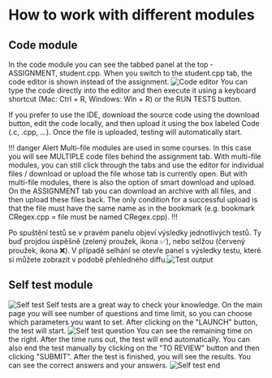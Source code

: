# How to work with different modules

## Code module

In the code module you can see the tabbed panel at the top - ASSIGNMENT, student.cpp. When you switch to the student.cpp
tab, the code editor is shown instead of the assignment.
![Code editor](/images_for_md_files/guides/en/student/code/code_editor.png)
You can type the code directly into the editor and then execute it using a keyboard shortcut (Mac: Ctrl + R, Windows:
Win + R) or the RUN TESTS button.

If you prefer to use the IDE, download the source code using the download button, edit the code locally, and then upload
it using the box labeled Code (.c, .cpp, ...). Once the file is uploaded, testing will automatically start.



!!! danger Alert
Multi-file modules are used in some courses. In this case you will see MULTIPLE code files behind the assignment tab.
With multi-file modules, you can still click through the tabs and use the editor for individual files / download or
upload the file whose tab is currently open.
But with multi-file modules, there is also the option of smart download and upload. On the ASSIGNMENT tab you can
download an archive with all files, and then upload these files back. The only condition for a successful upload is
that the file must have the same name as in the bookmark (e.g. bookmark CRegex.cpp = file must be named CRegex.cpp).
!!!

Po spuštění testů se v pravém panelu objeví výsledky jednotlivých testů. Ty buď projdou úspěšně (zelený proužek, ikona ✅), nebo selžou (červený proužek, ikona ❌). V případě selhání se otevře panel s výsledky testu, které si můžete zobrazit v podobě přehledného diffu.![Test output](/images_for_md_files/guides/en/student/code/difference.png)

## Self test module

![Self test](/images_for_md_files/guides/en/student/selftest/selftest.png)
Self tests are a great way to check your knowledge. On the main page you will see number of questions and time limit, so
you can choose which parameters you want to set. After clicking on the "LAUNCH" button, the test will start. 
![Self test question](/images_for_md_files/guides/en/student/selftest/selftest_question.png)
You can see the remaining time on the right. After the time runs out, the test will end automatically. You can also end
the test manually by clicking on the "TO REVIEW" button and then clicking "SUBMIT". After the test is finished, you will see the results. You can
see the correct answers and your answers.
![Self test end](/images_for_md_files/guides/en/student/selftest/selftest_end.png)